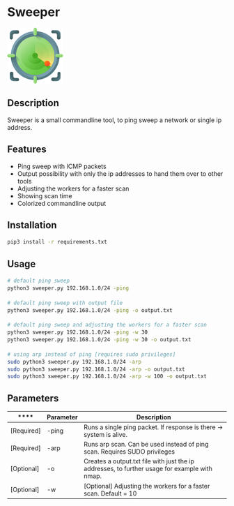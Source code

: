 # Sweeper
![](radar.png)
## Description
<p>Sweeper is a small commandline tool, to ping sweep a network or single ip address.</p>

## Features
- Ping sweep with ICMP packets
- Output possibility with only the ip addresses to hand them over to other tools
- Adjusting the workers for a faster scan
- Showing scan time
- Colorized commandline output

## Installation
```bash
pip3 install -r requirements.txt
```

## Usage
```bash
# default ping sweep
python3 sweeper.py 192.168.1.0/24 -ping

# default ping sweep with output file
python3 sweeper.py 192.168.1.0/24 -ping -o output.txt

# default ping sweep and adjusting the workers for a faster scan
python3 sweeper.py 192.168.1.0/24 -ping -w 30
python3 sweeper.py 192.168.1.0/24 -ping -w 30 -o output.txt

# using arp instead of ping [requires sudo privileges]
sudo python3 sweeper.py 192.168.1.0/24 -arp
sudo python3 sweeper.py 192.168.1.0/24 -arp -o output.txt
sudo python3 sweeper.py 192.168.1.0/24 -arp -w 100 -o output.txt
```

## Parameters
| **** | **Parameter** | **Description**                                                                                                                              |
|------|---------------|----------------------------------------------------------------------------------------------------------------------------------------------|
| [Required] | -ping         | Runs a single ping packet. If response is there -> system is alive.                                                                    |
| [Required] | -arp          | Runs arp scan. Can be used instead of ping scan. Requires SUDO privileges |
| [Optional] | -o            | Creates a output.txt file with just the ip addresses, to further usage for example with nmap. |
| [Optional] | -w            | [Optional] Adjusting the workers for a faster scan. Default = 10 |
